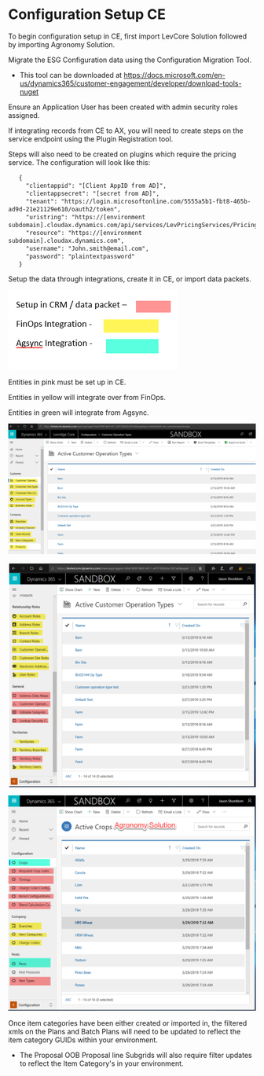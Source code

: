 ﻿
# Configuration Setup CE
To begin configuration setup in CE, first 
import LevCore Solution followed by importing
Agronomy Solution.

Migrate the ESG Configuration data using the Configuration Migration Tool.

- This tool can be downloaded at https://docs.microsoft.com/en-us/dynamics365/customer-engagement/developer/download-tools-nuget

Ensure an Application User has been created with admin 
security roles assigned. 

If integrating records from CE to AX, you will need to 
create steps on the service endpoint using the Plugin
 Registration tool.

Steps will also need to be created on plugins which 
require the pricing service. The configuration will 
look like this:
```
   {
     "clientappid": "[Client AppID from AD]",
     "clientappsecret": "[secret from AD]",
     "tenant": "https://login.microsoftonline.com/5555a5b1-fbt8-465b-ad9d-21e21129e610/oauth2/token",
     "uristring": "https://[environment subdomain].cloudax.dynamics.com/api/services/LevPricingServices/PricingService/getPricing",
     "resource": "https://[environment subdomain].cloudax.dynamics.com",
     "username": "John.smith@email.com",
     "password": "plaintextpassword"
   }
```

Setup the data through integrations, create it in CE, 
or import data packets.

![ColorLabelsCRMConfig](./assets/images/ColorLabelsCRMConfig.png)

Entities in pink must be set up in CE.

Entities in yellow will integrate over from FinOps. 

Entities in green will integrate from Agsync.

![SandboxFinOpsIntegration](./assets/images/SandboxFinOpsIntegration.png)

![SandboxIntegrationsCRM](./assets/images/SandboxIntegrationsCRM.png)

![SandboxIntegrationsCRM2](./assets/images/SandboxIntegrationsCRM2.png)

Once item categories have been either created or 
imported in, the filtered xmls on the Plans and 
Batch Plans will need to be updated to reflect the 
item category GUIDs within your environment.  
 
- The Proposal OOB Proposal line Subgrids will also require filter updates to reflect the Item Category's in your environment.